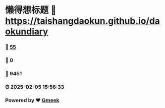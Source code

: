 # 懒得想标题 :link: https://taishangdaokun.github.io/daokundiary 
### :page_facing_up: [55](https://taishangdaokun.github.io/daokundiary/tag.html) 
### :speech_balloon: 0 
### :hibiscus: 9451 
### :alarm_clock: 2025-02-05 15:56:33 
### Powered by :heart: [Gmeek](https://github.com/Meekdai/Gmeek)
